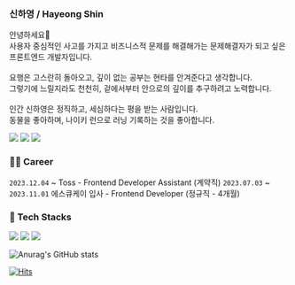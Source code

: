 ### 신하영 / Hayeong Shin
안녕하세요👋 <br/>
사용자 중심적인 사고를 가지고 비즈니스적 문제를 해결해가는 문제해결자가 되고 싶은 프론트엔드 개발자입니다.<br/>
<br/>
요행은 고스란히 돌아오고, 깊이 없는 공부는 현타를 안겨준다고 생각합니다. <br/>
그렇기에 느릴지라도 천천히, 겉에서부터 안으로의 깊이를 추구하려고 노력합니다. <br/>
<br/>
인간 신하영은 정직하고, 세심하다는 평을 받는 사람입니다.<br/>
동물을 좋아하며, 나이키 런으로 러닝 기록하는 것을 좋아합니다.<br/>

<a href="https://steep-agreement-07d.notion.site/Hayeong-Shin-f50e2f52ad5b478ab9f8cfaf56086292?pvs=4" target="_blank"><img src="https://img.shields.io/badge/resume-dd0b78?style=flat&logo=notion&logoColor=white"></a> 
<a href="https://velog.io/@gnoeyah" target="_blank"><img src="https://img.shields.io/badge/blog-20C997?style=flat&logo=velog&logoColor=white"></a> 
<a href="https://www.linkedin.com/in/hayeong-shin-074996227" target="_blank"><img src="https://img.shields.io/badge/LinkedIn-0A66C2?style=flat&logo=LinkedIn&logoColor=white"></a>

### 👩‍💻 Career
`2023.12.04` ~  Toss - Frontend Developer Assistant (계약직)
`2023.07.03` ~ `2023.11.01` 에스큐케이 입사 - Frontend Developer (정규직 - 4개월)

### 👾 Tech Stacks
<img src="https://img.shields.io/badge/JavaScript-F7DF1E?style=flat&logo=javascript&logoColor=white"> <img src="https://img.shields.io/badge/TypeScript-3178C6?style=flat&logo=typescript&logoColor=white"> 
<img src="https://img.shields.io/badge/ReactJs-61DAFB?style=flat&logo=react&logoColor=white"> 
 


![Anurag's GitHub stats](https://github-readme-stats.vercel.app/api?username=Hayeong8957&show_icons=true&theme=radical)



[![Hits](https://hits.seeyoufarm.com/api/count/incr/badge.svg?url=https%3A%2F%2Fgithub.com%2FHayeong8957&count_bg=%23DD0B78&title_bg=%23FF97CD&icon=&icon_color=%23E7E7E7&title=hits)](https://hits.seeyoufarm.com)
